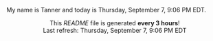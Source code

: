 My name is Tanner and today is Thursday, September 7, 9:06 PM EDT.

<p align="center">This <i>README</i> file is generated <b>every 3 hours</b>!</br>Last refresh: Thursday, September 7, 9:06 PM EDT<br /></p>

